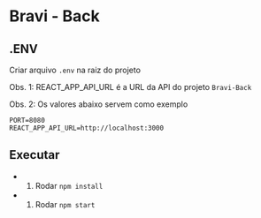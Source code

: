 # Bravi - Back

## .ENV
Criar arquivo `.env` na raiz do projeto

Obs. 1: REACT_APP_API_URL é a URL da API do projeto `Bravi-Back`

Obs. 2: Os valores abaixo servem como exemplo
```
PORT=8080
REACT_APP_API_URL=http://localhost:3000
```

## Executar
- 1) Rodar `npm install`
- 1) Rodar `npm start`
